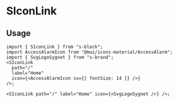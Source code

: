 # SIconLink

## Usage

```tsx
import { SIconLink } from "s-block";
import AccessAlarmIcon from "@mui/icons-material/AccessAlarm";
import { SvgLogoSygnet } from "s-brand";
<SIconLink
  path="/"
  label="Home"
  icon={<AccessAlarmIcon sx={{ fontSize: 14 }} />}
/>;

<SIconLink path="/" label="Home" icon={<SvgLogoSygnet />} />;
```

<!-- ## TOOD

- [ ] ...
  - [ ] ...
  - [ ] ...
- [ ] ... -->
